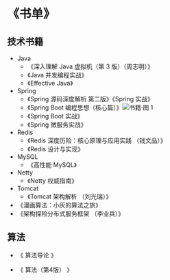 # 《书单》



## 技术书籍

- Java
  - 《深入理解 Java 虚拟机（第 3 版）（周志明）》
  - 《Java 并发编程实战》
  - 《Effective Java》
- Spring
  - 《Spring 源码深度解析 第二版》《Spring 实战》
  - 《Spring Boot 编程思想（核心篇）》![书籍·图 1](https://ss2.baidu.com/6ONYsjip0QIZ8tyhnq/it/u=3621582485,3050859261&fm=58&bpow=800&bpoh=940)
  - 《Spring Boot 实战》
  - 《Spring 微服务实战》
- Redis
  - 《Redis 深度历险：核心原理与应用实践 （钱文品）》
  - 《Redis 设计与实现》
- MySQL
  - 《高性能 MySQL》
- Netty
  - 《Netty 权威指南》
- Tomcat
  - 《Tomcat 架构解析 （刘光瑞）》
- 《漫画算法：小灰的算法之旅》
- 《架构探险分布式服务框架 （李业兵）》





## 算法

- 《 算法导论 》

- 《 算法（第4版） 》